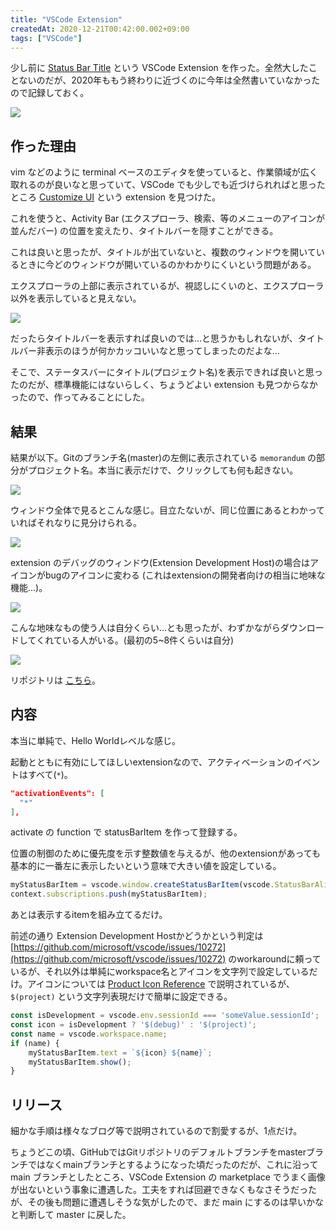 ```yaml
---
title: "VSCode Extension"
createdAt: 2020-12-21T00:42:00.002+09:00
tags: ["VSCode"]
---
```

少し前に [Status Bar Title](https://marketplace.visualstudio.com/items?itemName=ksoichiro.vscode-status-bar-title) という VSCode Extension を作った。全然大したことないのだが、2020年ももう終わりに近づくのに今年は全然書いていなかったので記録しておく。

![](https://lh3.googleusercontent.com/kURSOpp-Lqkd8EMk_Dl4Q6-TMKlErV0ujGLEutF9xRLYCS0m0I2INIVXM0_ubMSxetGd_Wcuw5S2AFlI3CrJ5nCLaVil5wwcRnc88KA6FTjJU87FVBaUK6Wts6uF3ZjchWJA4us8329RaoI6uSf5ij0aKEcnVS3SwzDRWZ8TQC-YYr7E8s7zB9jR3f_yN2wfpRj1X2gv-zoaN1bCf8ZzJKqE7XnBT-5y4XlwtbnXmo_0BTjWt__Leb5B8nfi8g6XQvetVD7QTRhkBBO58FkrjsdabDR8WB_0YKmIgDcyu2y4UPRvYRPH72OBVd21JNiuBABcgcEWsccsTtrvT5yg6mB8RTx7y_Jwi_lyLxt_atZ01rD1cvjwW_YduETEY4sUjVvRt0DGDbIPuYHxP602wYq0bKrbmI0UKNF7GtDFL77hpdiuqTQTDuu686GNYd_uF3PaqU06wdc_3EP5VCC9nd6wKuy9VCWsPGdYhPiNmFQN4_azLUwGGT6h7_PpDuv7TQ74_tRfjQ3pJMH5qtBVrdDG2tsjparVaAQyjy3A1FkvgbKv56G8EswiZUU2P5wkfWWDTV3ps9GN9M7xR5VEiyOWK_HfoPEKDyCfa90krldfuieisKHA5_iQ3Ets1sc2_Ujy26j2aSxS6DiRClMe2gpwKGi7AMJFawBKZceiVD6Kl3Ml6FG92MjJSC-m3g=w510-h76-no)

<!--more-->

## 作った理由

vim などのように terminal ベースのエディタを使っていると、作業領域が広く取れるのが良いなと思っていて、VSCode でも少しでも近づけられればと思ったところ [Customize UI](https://marketplace.visualstudio.com/items?itemName=iocave.customize-ui) という extension を見つけた。

これを使うと、Activity Bar (エクスプローラ、検索、等のメニューのアイコンが並んだバー) の位置を変えたり、タイトルバーを隠すことができる。

これは良いと思ったが、タイトルが出ていないと、複数のウィンドウを開いているときに今どのウィンドウが開いているのかわかりにくいという問題がある。

エクスプローラの上部に表示されているが、視認しにくいのと、エクスプローラ以外を表示していると見えない。

![](https://lh3.googleusercontent.com/7Vi6GQ9mwGEJYQgrbkpHA5dWIFqvW40WRXQ-Cl6EYiOg5phMndEijJPv5yXYbM2KliHT0bZvJw1XAkOPOIJSe3zPmBHbFYoIcOhEyZpZJ5BWVvQwRfOAn01tOKpS4APuSjXfDxEvW4mDeSQXIk7MEaL2PaeXm0IJhV-HXfUp-tjiu6Mm7Bhtv1fLMGNjoprC4uCZbbMb3Xmu4iVNBgyY3i1XGTzPwtyqtVB-fun5EvnzSPS9t2JGqPCfojOrgNfusqRuLXmmusI8DZDB65g35EGAYUcliFPurvCTXTG9IwsjoShtjPeeotWplG6c-juRVpf68Uve3iYZ2e9QafaM_SwrfAmNaDkAVevFS1TuCbtDbgt0oo7jBdN9ngpM_gFs4O7ujahkunI4ffxhFeqGDBfk6Z2yowzxc2fu7p_nMBssTJ3jz9rb-YEEcmimv1x9HW6cq4t2qPdoVFC_P-WoD3xtNf1-sGdm0ZSuOGPdsHYIjGTeIWDmRpDOTl_FylL9lY4PNZW6vH5ejwSitcNrcmJraZCGK1LU5Yi3YfrFAeCOYbOAdIMdGsfOIBOn20Hk3TZl3tKI5vyT-CcRFD0yguPT4hWVe_RnjOdbBnkpg2n2zbiGBMh-NIi4LktILZBXVUeBcBmjRQodZqoQPZR3CapQI4fne-TR2BQIM5iDfjTFlqKaRZsgHrqZAw0wog=w716-h144-no)

だったらタイトルバーを表示すれば良いのでは…と思うかもしれないが、タイトルバー非表示のほうが何かカッコいいなと思ってしまったのだよな…

そこで、ステータスバーにタイトル(プロジェクト名)を表示できれば良いと思ったのだが、標準機能にはないらしく、ちょうどよい extension も見つからなかったので、作ってみることにした。

## 結果

結果が以下。Gitのブランチ名(master)の左側に表示されている `memorandum` の部分がプロジェクト名。本当に表示だけで、クリックしても何も起きない。

![](https://lh3.googleusercontent.com/PBDv0QAEC8B2O4CTJ4uo97b5s-0kKwh0l2p8LwlRTeT93BosbcuuVUOsxYwvf2epBvsIsTFAEq4bqGkJigNAmPAE1shoz7GrvCuDl2o2UlNMN-8UfzcLcu_Wv6SUro5grYsYRNjlxH0x0iXoOQxBb_Em5pG4KpfkSSfCbPY_jiSuvSZvxKh6Y92xawljRBvrsZMO8e-YMONBJf171jUqJMsSL08hIGHeqC_76JXHwx8PMyGE7Bhjmbov0kgOsEI2nOBqA8tGVQ-FkKARBsXNQC6zy5sJdSTe4iiP9GhJ4XMV66v_5T6iLtOBF-UNwVPuw5T1w1LhibBC6dIW6HCpKsCc5q7WyVwaqqu412Qm6iqR6I6rgURT9xZpLWW91jFfDb3OfLzU1HO9zKD2j7O8qFZhHR2-HJVOvdwbmbd8THg9QRYXFZ8pjLC8seIVTtWqBRNrRtmNrLOhJtp0DHpSS3-mwpKMsV7KqX6mo3QvFsAumm-7kjcK9Qf6WWkWSuJSbz4pvUJmURFDcU_V6Fo4kmiBUkY6XbZkngPFrJohs1YUag_CrpfP99DJRfrrUqutzB4Wkf72Rr21Fqop8_lEn2NJQnkCx7b2o11dexM1nb6Z5PW1ChNkjg1eRL9zhxB6YTmPNEO8CSnxCBi0WF5qbU6IxIzw443XIfBZC3JbJ-JZQq17xG3dR4S4HXEJew=w1476-h84-no)

ウィンドウ全体で見るとこんな感じ。目立たないが、同じ位置にあるとわかっていればそれなりに見分けられる。

![](https://lh3.googleusercontent.com/S0G78J2TST698eoS7JXz6gzDBQXiDPR-5pJHOVrgXI8E3B5xec2x6WQnU6AByKjpHVERU1SVJhko7WktEpOmoqGWtHnf012noEkw5SY0XOd-mjIQ9vQt7dx8dnFURujMycLLWL44VVPUNRihBKIZS6VZDbPkmJKGBkyQWF6cip7reEguAGojJD86WS3Ko-RpsPyk22_foRpW8Om6pWy_ZyebRCoPhx5-4NIpZ1Ud3rUrHQ5SnaBt85JgdrTxsj4imQ0idSxiffxyoFjSmJ8DdSpMgZyX7BZpFy14ikMQD5QPbxZI2z6zlu1M4nYAd4keEFv9gZk2iUJ9680tkoZAMO8IRzOeZz_qLOkd0FmEGL3GBiuZVsaw2eU0__yb3UQKqEQ_miHBxt7rZCiyAXkaFOii7WHkltlNdc0jL9CW3HnULFkernYCmHqf-IRq8aI-SKCphs6dRznUuSg7k8FzYX8zO2eSlnZ0nT5tOOVWEE7F0pKi44aeCzlYTOuwvexBkQa7y175QmdZg5sBii-2UOii0C5PutHEPgclB7G8u_UKhNQShOrCc0XNfV8NGalOhAsoWZyHtqTiTKqLuEUhvjx6LAyzT6raGQTmjejiXcGmD5u-SJgEUjk7-OA3Ifp3mJKuNZi19DND1BoLdbcK1LiGoY9JvH7wNntc3dTz6SWJHG7sBgz1a-NcCcp2sg=w3102-h1896-no)

extension のデバッグのウィンドウ(Extension Development Host)の場合はアイコンがbugのアイコンに変わる (これはextensionの開発者向けの相当に地味な機能…)。

![](https://lh3.googleusercontent.com/jlkwHL8zbYzsHNktiR0WFhDN3_35UtYcKB_MCJLcuFHNToLn5olZzrg2o5r4Hgh1vO3hv3WIqo4rAm2rHrhnjclMck1aDwmGKv1adU4W0CJSIj2o12O1AoosSkO3KScQArv0uijbV62hYvWfvUf6A5oJ2dG5oxan4D6r1tSUVCCrJpbEaLejOwXf1NqSCmWwrnzmOtmszBSsBTmUMghuPLLIRPlJBTEjxkYf8zOytGlzzYvGItzUC8lWut722sul03qRAhV4CC9L2laVLoS3Akh35-ETRLu0Z0P57l1x8QGj7h-dj-DB18Zxs0VeNpJndcUeWQUrYTZDLQSlLW3SqmsdjVknX3wzz_acWm-7vT5e27kDQwm-NUbqezIS8qivA-6bny-aYzcYk6ZLRjAc-bqSd12Yt3-y5gYTBpciJQRYgayfp5ik3hpw0nvbOMhZaPMtbMWzEoojhci5s1Ft7YlLQLWI7khh9O-85hlfXyOMgvLt4k-7fw3aIxNHAkR9lFbHT9-eteZd-mBoifnxUJbOjgJimQWFPI08Vi9QvZr2teOrSghhD17UM2rpwT9HljBB3uO1MBEiVyjX4DBNf-meeHtTOpjqeROH6UZC_hd1gALzVTxbETLoQ8n73MmA-8sLrvOCCJ60ivN-82zpm0BgKfwPdzV3CXVmLlL8XVaIWDL3sgsXJ4L13RVfxA=w660-h64-no)

こんな地味なもの使う人は自分くらい…とも思ったが、わずかながらダウンロードしてくれている人がいる。(最初の5~8件くらいは自分)

![](https://lh3.googleusercontent.com/2o-XN85wAcmYe_TI85bKf3pqfDPWtZWZ0_EpueIoVJctj9KbKctL-mwsQdg7jfIDjBbqa6vh6pOPIlwrfQ4tBex9qJM4sejzbORleExfbnVL8Zt-J-P1U6CltE706BqXvcVj5cSxtCPqNU7cHIC374mpevmeU0B2STSrxWaDDmR8KlL5iyoqM5f-HG_JsgR4a25mHYpNLMODIhVcff7gPXLZxruJltSseVSBjzU4RNnChXcOT1HnW5Qb9P4ZhKxYKh_Y1SnUa6Yj1Cc8n1ONeiDULiWDdsWhmsygpm4ZM7-13esPOzlrO8mSRfz6HEPzoiX3RZ-lhcwmvj98bskd2rvn-JhiyKiho_pDeZ7TdVLZPGSONrkvTPE4m0yk4X0-4ZYnGMXSaIREDpi_x-nm4b4mQk9C_6H7YgUlaAV1C4uCdVEpYvgk6dzeRoztzoLbnwf1v77_pGh_mwkjzRnzveA9g3WGQsXJPiVtqEYo8n1Alma1Oove8hryYJMmT12xL2xZ6xDS8poAdCkjeKTu47dAEm5Bq4jvzCVjqBoHUFXtLy-2rKiN4DAQtwbDQcG24NWwERh0Oi1exllcKA6FGz33oITEWsrp1KGZfvu6jEzk84QGeCc2l3O3XUt3TrmNqAlsWJx1f0z6Ht81tPycmfYRcRL6IeJNEhxAdxaGQuJiSbZaa7m8caYTQhPaxg=w868-h347-no)

リポジトリは [こちら](https://github.com/ksoichiro/vscode-status-bar-title)。

## 内容

本当に単純で、Hello Worldレベルな感じ。

起動とともに有効にしてほしいextensionなので、アクティベーションのイベントはすべて(`*`)。

```json
"activationEvents": [
  "*"
],
```

activate の function で statusBarItem を作って登録する。

位置の制御のために優先度を示す整数値を与えるが、他のextensionがあっても基本的に一番左に表示したいという意味で大きい値を設定している。

```js
myStatusBarItem = vscode.window.createStatusBarItem(vscode.StatusBarAlignment.Left, 10000);
context.subscriptions.push(myStatusBarItem);
```

あとは表示するitemを組み立てるだけ。

前述の通り Extension Development Hostかどうかという判定は [https://github.com/microsoft/vscode/issues/10272](https://github.com/microsoft/vscode/issues/10272) のworkaroundに頼っているが、それ以外は単純にworkspace名とアイコンを文字列で設定しているだけ。アイコンについては [Product Icon Reference](https://code.visualstudio.com/api/references/icons-in-labels) で説明されているが、 `$(project)` という文字列表現だけで簡単に設定できる。

```js
const isDevelopment = vscode.env.sessionId === 'someValue.sessionId';
const icon = isDevelopment ? '$(debug)' : '$(project)';
const name = vscode.workspace.name;
if (name) {
	myStatusBarItem.text = `${icon} ${name}`;
	myStatusBarItem.show();
}
```

## リリース

細かな手順は様々なブログ等で説明されているので割愛するが、1点だけ。

ちょうどこの頃、GitHubではGitリポジトリのデフォルトブランチをmasterブランチではなくmainブランチとするようになった頃だったのだが、これに沿って main ブランチとしたところ、VSCode Extension の marketplace でうまく画像が出ないという事象に遭遇した。工夫をすれば回避できなくもなさそうだったが、その後も問題に遭遇しそうな気がしたので、まだ main にするのは早いかなと判断して master に戻した。
